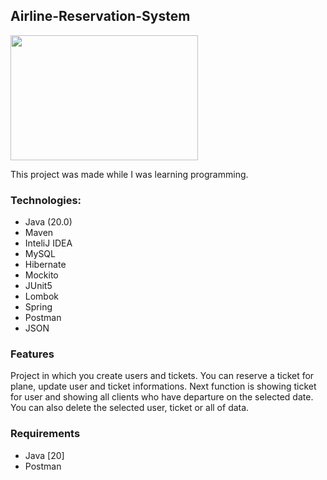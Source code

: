 ## Airline-Reservation-System
<img src="https://github.com/Furmi37/Airline-Reservation-System/assets/147946906/4c8d3f74-c322-40c2-871b-cf64e35b25a7" width="300" height="200" />

This project was made while I was learning programming.
### Technologies:
- Java (20.0)
- Maven
- InteliJ IDEA
- MySQL 
- Hibernate
- Mockito 
- JUnit5
- Lombok
- Spring
- Postman
- JSON

### Features
Project in which you create users and tickets. You can reserve a ticket for plane, update user and ticket informations. Next function is showing ticket for user and showing all clients who have departure on the selected date. You can also delete the selected user, ticket or all of data.

### Requirements
- Java [20]
- Postman

